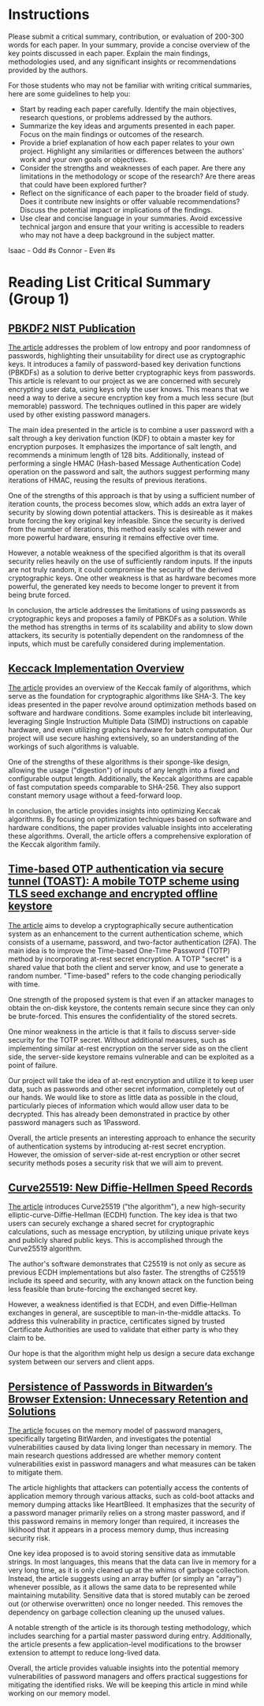 # Instructions

Please submit a critical summary, contribution, or evaluation of 200-300 words for each paper. In your summary, provide a concise overview of the key points discussed in each paper. Explain the main findings, methodologies used, and any significant insights or recommendations provided by the authors.

For those students who may not be familiar with writing critical summaries, here are some guidelines to help you:

- Start by reading each paper carefully. Identify the main objectives, research questions, or problems addressed by the authors.
- Summarize the key ideas and arguments presented in each paper. Focus on the main findings or outcomes of the research.
- Provide a brief explanation of how each paper relates to your own project. Highlight any similarities or differences between the authors' work and your own goals or objectives.
- Consider the strengths and weaknesses of each paper. Are there any limitations in the methodology or scope of the research? Are there areas that could have been explored further?
- Reflect on the significance of each paper to the broader field of study. Does it contribute new insights or offer valuable recommendations? Discuss the potential impact or implications of the findings.
- Use clear and concise language in your summaries. Avoid excessive technical jargon and ensure that your writing is accessible to readers who may not have a deep background in the subject matter.

Isaac - Odd #s
Connor - Even #s

# Reading List Critical Summary (Group 1)

## [PBKDF2 NIST Publication](https://nvlpubs.nist.gov/nistpubs/Legacy/SP/nistspecialpublication800-132.pdf)

[The article](https://nvlpubs.nist.gov/nistpubs/Legacy/SP/nistspecialpublication800-132.pdf) addresses the problem of low entropy and poor randomness of passwords, highlighting their unsuitability for direct use as cryptographic keys. It introduces a family of password-based key derivation functions (PBKDFs) as a solution to derive better cryptographic keys from passwords. This article is relevant to our project as we are concerned with securely encrypting user data, using keys only the user knows. This means that we need a way to derive a secure encryption key from a much less secure (but memorable) password. The techniques outlined in this paper are widely used by other existing password managers.

The main idea presented in the article is to combine a user password with a salt through a key derivation function (KDF) to obtain a master key for encryption purposes. It emphasizes the importance of salt length, and recommends a minimum length of 128 bits. Additionally, instead of performing a single HMAC (Hash-based Message Authentication Code) operation on the password and salt, the authors suggest performing many iterations of HMAC, reusing the results of previous iterations.

One of the strengths of this approach is that by using a sufficient number of iteration counts, the process becomes slow, which adds an extra layer of security by slowing down potential attackers. This is desireable as it makes brute forcing the key original key infeasible. Since the security is derived from the number of iterations, this method easily scales with newer and more powerful hardware, ensuring it remains effective over time.

However, a notable weakness of the specified algorithm is that its overall security relies heavily on the use of sufficiently random inputs. If the inputs are not truly random, it could compromise the security of the derived cryptographic keys. One other weakness is that as hardware becomes more powerful, the generated key needs to become longer to prevent it from being brute forced.

In conclusion, the article addresses the limitations of using passwords as cryptographic keys and proposes a family of PBKDFs as a solution. While the method has strengths in terms of its scalability and ability to slow down attackers, its security is potentially dependent on the randomness of the inputs, which must be carefully considered during implementation.

## [Keccack Implementation Overview](https://keccak.team/files/Keccak-implementation-3.2.pdf)

[The article](https://keccak.team/files/Keccak-implementation-3.2.pdf) provides an overview of the Keccak family of algorithms, which serve as the foundation for cryptographic algorithms like SHA-3. The key ideas presented in the paper revolve around optimization methods based on software and hardware conditions. Some examples include bit interleaving, leveraging Single Instruction Multiple Data (SIMD) instructions on capable hardware, and even utilizing graphics hardware for batch computation. Our project will use secure hashing extensively, so an understanding of the workings of such algorithms is valuable.

One of the strengths of these algorithms is their sponge-like design, allowing the usage ("digestion") of inputs of any length into a fixed and configurable output length. Additionally, the Keccak algorithms are capable of fast computation speeds comparable to SHA-256. They also support constant memory usage without a feed-forward loop.

In conclusion, the article provides insights into optimizing Keccak algorithms. By focusing on optimization techniques based on software and hardware conditions, the paper provides valuable insights into accelerating these algorithms. Overall, the article offers a comprehensive exploration of the Keccak algorithm family.

## [Time-based OTP authentication via secure tunnel (TOAST): A mobile TOTP scheme using TLS seed exchange and encrypted offline keystore](https://ieeexplore.ieee.org/abstract/document/6920371)

[The article](https://ieeexplore.ieee.org/abstract/document/6920371) aims to develop a cryptographically secure authentication system as an enhancement to the current authentication scheme, which consists of a username, password, and two-factor authentication (2FA). The main idea is to improve the Time-based One-Time Password (TOTP) method by incorporating at-rest secret encryption. A TOTP "secret" is a shared value that both the client and server know, and use to generate a random number. "Time-based" refers to the code changing periodically with time.

One strength of the proposed system is that even if an attacker manages to obtain the on-disk keystore, the contents remain secure since they can only be brute-forced. This ensures the confidentiality of the stored secrets.

One minor weakness in the article is that it fails to discuss server-side security for the TOTP secret. Without additional measures, such as implementing similar at-rest encryption on the server side as on the client side, the server-side keystore remains vulnerable and can be exploited as a point of failure.

Our project will take the idea of at-rest encryption and utilize it to keep user data, such as passwords and other secret information, completely out of our hands. We would like to store as little data as possible in the cloud, particularly pieces of information which would allow user data to be decrypted. This has already been demonstrated in practice by other password managers such as 1Password.

Overall, the article presents an interesting approach to enhance the security of authentication systems by introducing at-rest secret encryption. However, the omission of server-side at-rest encryption or other secret security methods poses a security risk that we will aim to prevent.

## [Curve25519: New Diffie-Hellmen Speed Records](https://link.springer.com/chapter/10.1007/11745853_14)

[The article](https://link.springer.com/chapter/10.1007/11745853_14) introduces Curve25519 ("the algorithm"), a new high-security elliptic-curve-Diffie-Hellman (ECDH) function. The key idea is that two users can securely exchange a shared secret for cryptographic calculations, such as message encryption, by utilizing unique private keys and publicly shared public keys. This is accomplished through the Curve25519 algorithm. 

The author's software demonstrates that C25519 is not only as secure as previous ECDH implementations but also faster. The strengths of C25519 include its speed and security, with any known attack on the function being less feasible than brute-forcing the exchanged secret key. 

However, a weakness identified is that ECDH, and even Diffie-Hellman exchanges in general, are susceptible to man-in-the-middle attacks. To address this vulnerability in practice, certificates signed by trusted Certificate Authorities are used to validate that either party is who they claim to be.

Our hope is that the algorithm might help us design a secure data exchange system between our servers and client apps.

## [Persistence of Passwords in Bitwarden’s Browser Extension: Unnecessary Retention and Solutions](https://passcert-project.github.io/publication/2022/rafael-prates-thesis/2022_IST_MSc_Thesis_RafaelPrates.pdf)

[The article](https://passcert-project.github.io/publication/2022/rafael-prates-thesis/2022_IST_MSc_Thesis_RafaelPrates.pdf) focuses on the memory model of password managers, specifically targeting BitWarden, and investigates the potential vulnerabilities caused by data living longer than necessary in memory. The main research questions addressed are whether memory content vulnerabilities exist in password managers and what measures can be taken to mitigate them.

The article highlights that attackers can potentially access the contents of application memory through various attacks, such as cold-boot attacks and memory dumping attacks like HeartBleed. It emphasizes that the security of a password manager primarily relies on a strong master password, and if this password remains in memory longer than required, it increases the liklihood that it appears in a process memory dump, thus increasing security risk.

One key idea proposed is to avoid storing sensitive data as immutable strings. In most languages, this means that the data can live in memory for a very long time, as it is only cleaned up at the whims of garbage collection. Instead, the article suggests using an array buffer (or simply an "array") whenever possible, as it allows the same data to be represented while maintaining mutability. Sensitive data that is stored mutably can be zeroed out (or otherwise overwritten) once no longer needed. This removes the dependency on garbage collection cleaning up the unused values.

A notable strength of the article is its thorough testing methodology, which includes searching for a partial master password during entry. Additionally, the article presents a few application-level modifications to the browser extension to attempt to reduce long-lived data.

Overall, the article provides valuable insights into the potential memory vulnerabilities of password managers and offers practical suggestions for mitigating the identified risks. We will be keeping this article in mind while working on our memory model.
